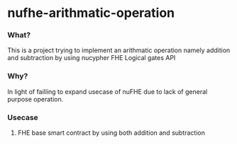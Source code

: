# nufhe-arithmatic-operation

### What?
This is a project trying to implement an arithmatic operation namely addition and subtraction by using nucypher FHE Logical gates API
### Why?
In light of failling to expand usecase of nuFHE due to lack of general purpose operation.
### Usecase
1. FHE base smart contract by using both addition and subtraction
